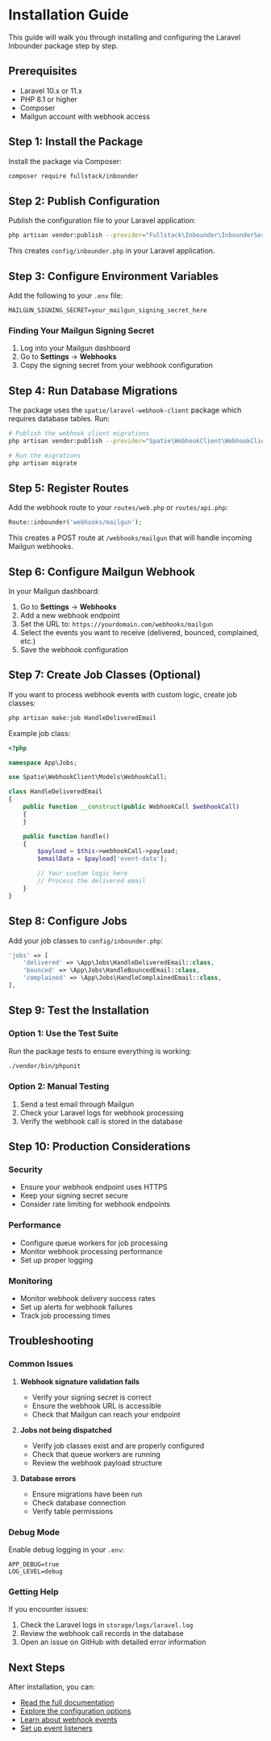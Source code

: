 # Installation Guide

This guide will walk you through installing and configuring the Laravel Inbounder package step by step.

## Prerequisites

- Laravel 10.x or 11.x
- PHP 8.1 or higher
- Composer
- Mailgun account with webhook access

## Step 1: Install the Package

Install the package via Composer:

```bash
composer require fullstack/inbounder
```

## Step 2: Publish Configuration

Publish the configuration file to your Laravel application:

```bash
php artisan vendor:publish --provider="Fullstack\Inbounder\InbounderServiceProvider" --tag="config"
```

This creates `config/inbounder.php` in your Laravel application.

## Step 3: Configure Environment Variables

Add the following to your `.env` file:

```env
MAILGUN_SIGNING_SECRET=your_mailgun_signing_secret_here
```

### Finding Your Mailgun Signing Secret

1. Log into your Mailgun dashboard
2. Go to **Settings** → **Webhooks**
3. Copy the signing secret from your webhook configuration

## Step 4: Run Database Migrations

The package uses the `spatie/laravel-webhook-client` package which requires database tables. Run:

```bash
# Publish the webhook client migrations
php artisan vendor:publish --provider="Spatie\WebhookClient\WebhookClientServiceProvider" --tag="migrations"

# Run the migrations
php artisan migrate
```

## Step 5: Register Routes

Add the webhook route to your `routes/web.php` or `routes/api.php`:

```php
Route::inbounder('webhooks/mailgun');
```

This creates a POST route at `/webhooks/mailgun` that will handle incoming Mailgun webhooks.

## Step 6: Configure Mailgun Webhook

In your Mailgun dashboard:

1. Go to **Settings** → **Webhooks**
2. Add a new webhook endpoint
3. Set the URL to: `https://yourdomain.com/webhooks/mailgun`
4. Select the events you want to receive (delivered, bounced, complained, etc.)
5. Save the webhook configuration

## Step 7: Create Job Classes (Optional)

If you want to process webhook events with custom logic, create job classes:

```bash
php artisan make:job HandleDeliveredEmail
```

Example job class:

```php
<?php

namespace App\Jobs;

use Spatie\WebhookClient\Models\WebhookCall;

class HandleDeliveredEmail
{
    public function __construct(public WebhookCall $webhookCall)
    {
    }

    public function handle()
    {
        $payload = $this->webhookCall->payload;
        $emailData = $payload['event-data'];

        // Your custom logic here
        // Process the delivered email
    }
}
```

## Step 8: Configure Jobs

Add your job classes to `config/inbounder.php`:

```php
'jobs' => [
    'delivered' => \App\Jobs\HandleDeliveredEmail::class,
    'bounced' => \App\Jobs\HandleBouncedEmail::class,
    'complained' => \App\Jobs\HandleComplainedEmail::class,
],
```

## Step 9: Test the Installation

### Option 1: Use the Test Suite

Run the package tests to ensure everything is working:

```bash
./vendor/bin/phpunit
```

### Option 2: Manual Testing

1. Send a test email through Mailgun
2. Check your Laravel logs for webhook processing
3. Verify the webhook call is stored in the database

## Step 10: Production Considerations

### Security

- Ensure your webhook endpoint uses HTTPS
- Keep your signing secret secure
- Consider rate limiting for webhook endpoints

### Performance

- Configure queue workers for job processing
- Monitor webhook processing performance
- Set up proper logging

### Monitoring

- Monitor webhook delivery success rates
- Set up alerts for webhook failures
- Track job processing times

## Troubleshooting

### Common Issues

1. **Webhook signature validation fails**
   - Verify your signing secret is correct
   - Ensure the webhook URL is accessible
   - Check that Mailgun can reach your endpoint

2. **Jobs not being dispatched**
   - Verify job classes exist and are properly configured
   - Check that queue workers are running
   - Review the webhook payload structure

3. **Database errors**
   - Ensure migrations have been run
   - Check database connection
   - Verify table permissions

### Debug Mode

Enable debug logging in your `.env`:

```env
APP_DEBUG=true
LOG_LEVEL=debug
```

### Getting Help

If you encounter issues:

1. Check the Laravel logs in `storage/logs/laravel.log`
2. Review the webhook call records in the database
3. Open an issue on GitHub with detailed error information

## Next Steps

After installation, you can:

- [Read the full documentation](README.md)
- [Explore the configuration options](README.md#configuration)
- [Learn about webhook events](README.md#webhook-events)
- [Set up event listeners](README.md#listen-to-events)
